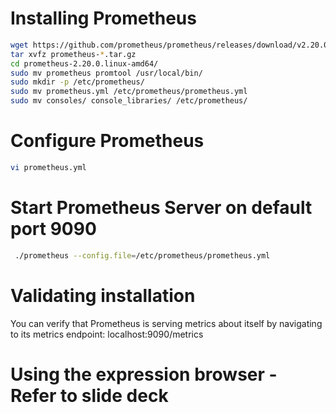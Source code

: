 # Installing Prometheus
```sh
wget https://github.com/prometheus/prometheus/releases/download/v2.20.0/prometheus-2.20.0.linux-amd64.tar.gz
tar xvfz prometheus-*.tar.gz
cd prometheus-2.20.0.linux-amd64/
sudo mv prometheus promtool /usr/local/bin/
sudo mkdir -p /etc/prometheus/
sudo mv prometheus.yml /etc/prometheus/prometheus.yml
sudo mv consoles/ console_libraries/ /etc/prometheus/
```

# Configure Prometheus
```sh
vi prometheus.yml 
```

# Start Prometheus Server on default port 9090
```sh
 ./prometheus --config.file=/etc/prometheus/prometheus.yml
 ```
 
# Validating installation 
You can verify that Prometheus is serving metrics about itself by navigating to its metrics endpoint: localhost:9090/metrics


# Using the expression browser - Refer to slide deck 
